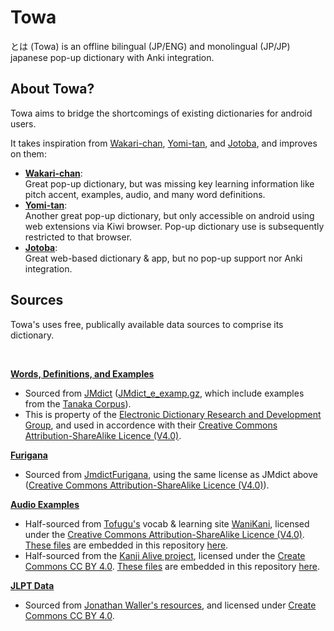 # Towa
とは (Towa) is an offline bilingual (JP/ENG) and monolingual (JP/JP) japanese pop-up dictionary with Anki integration.

## About Towa?
Towa aims to bridge the shortcomings of existing dictionaries for android users. 

It takes inspiration from [Wakari-chan](https://github.com/Mononofu/wakari_chan), [Yomi-tan](https://github.com/yomidevs/yomitan), and [Jotoba](https://github.com/WeDontPanic/Jotoba), and improves on them:

* __[Wakari-chan](https://github.com/Mononofu/wakari_chan)__:  
Great pop-up dictionary, but was missing key learning information like pitch accent, examples, audio, and many word definitions.
* __[Yomi-tan](https://github.com/yomidevs/yomitan)__:  
Another great pop-up dictionary, but only accessible on android using web extensions via Kiwi browser. Pop-up dictionary use is subsequently restricted to that browser.
* __[Jotoba](https://github.com/WeDontPanic/Jotoba)__:  
Great web-based dictionary & app, but no pop-up support nor Anki integration.

## Sources
Towa's uses free, publically available data sources to comprise its dictionary.

&nbsp;

<ins>__Words, Definitions, and Examples__</ins>
* Sourced from [JMdict](https://www.edrdg.org/wiki/index.php/JMdict-EDICT_Dictionary_Project) ([JMdict_e_examp.gz](http://ftp.edrdg.org/pub/Nihongo/JMdict_e_examp.gz), which include examples from the [Tanaka Corpus](https://www.edrdg.org/wiki/index.php/Tanaka_Corpus)).
* This is property of the [Electronic Dictionary Research and Development Group](http://www.edrdg.org/), and used in accordence with their [Creative Commons Attribution-ShareAlike Licence (V4.0)](https://www.edrdg.org/edrdg/licence.html).

<ins>__Furigana__</ins>
* Sourced from [JmdictFurigana](https://github.com/Doublevil/JmdictFurigana), using the same license as JMdict above ([Creative Commons Attribution-ShareAlike Licence (V4.0)](https://www.edrdg.org/edrdg/licence.html)).

<ins>__Audio Examples__</ins>
* Half-sourced from [Tofugu's](https://www.tofugu.com/) vocab & learning site [WaniKani](https://www.wanikani.com/), licensed under the [Creative Commons Attribution-ShareAlike Licence (V4.0)](https://www.edrdg.org/edrdg/licence.html). [These files](https://github.com/tofugu/japanese-vocabulary-pronunciation-audio) are embedded in this repository [here](https://github.com/Skittss/towa/tree/master/TowaData/audio/tofugu).
* Half-sourced from the [Kanji Alive project](https://kanjialive.com/), licensed under the [Create Commons CC BY 4.0](https://creativecommons.org/licenses/by/4.0/). [These files](https://github.com/kanjialive/kanji-data-media/tree/master/examples-audio) are embedded in this repository [here](https://github.com/Skittss/towa/tree/master/TowaData/audio/kanji_alive). 

<ins>__JLPT Data__</ins>
* Sourced from [Jonathan Waller's resources](http://www.tanos.co.uk/jlpt/), and licensed under [Create Commons CC BY 4.0](https://creativecommons.org/licenses/by/4.0/).
